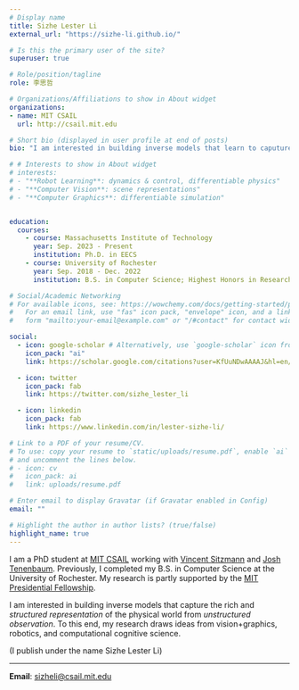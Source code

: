 ```yaml
---
# Display name
title: Sizhe Lester Li
external_url: "https://sizhe-li.github.io/"

# Is this the primary user of the site?
superuser: true

# Role/position/tagline
role: 李思哲

# Organizations/Affiliations to show in About widget
organizations:
- name: MIT CSAIL
  url: http://csail.mit.edu

# Short bio (displayed in user profile at end of posts)
bio: "I am interested in building inverse models that learn to caputure the rich and *structured representation* of our world from *unstructured observation*, through physical interactions of embodied agents. To this end, my research draws ideas from vision+graphics, robotics, and computational cognitive science."

# # Interests to show in About widget
# interests:
# - "**Robot Learning**: dynamics & control, differentiable physics"
# - "**Computer Vision**: scene representations"
# - "**Computer Graphics**: differentiable simulation"


education:
  courses:
    - course: Massachusetts Institute of Technology
      year: Sep. 2023 - Present
      institution: Ph.D. in EECS
    - course: University of Rochester
      year: Sep. 2018 - Dec. 2022
      institution: B.S. in Computer Science; Highest Honors in Research

# Social/Academic Networking
# For available icons, see: https://wowchemy.com/docs/getting-started/page-builder/#icons
#   For an email link, use "fas" icon pack, "envelope" icon, and a link in the
#   form "mailto:your-email@example.com" or "/#contact" for contact widget.

social:
  - icon: google-scholar # Alternatively, use `google-scholar` icon from `ai` icon pack
    icon_pack: "ai"
    link: https://scholar.google.com/citations?user=KfUuNDwAAAAJ&hl=en/

  - icon: twitter
    icon_pack: fab
    link: https://twitter.com/sizhe_lester_li

  - icon: linkedin
    icon_pack: fab
    link: https://www.linkedin.com/in/lester-sizhe-li/

# Link to a PDF of your resume/CV.
# To use: copy your resume to `static/uploads/resume.pdf`, enable `ai` icons in `params.toml`, 
# and uncomment the lines below.
# - icon: cv
#   icon_pack: ai
#   link: uploads/resume.pdf

# Enter email to display Gravatar (if Gravatar enabled in Config)
email: ""

# Highlight the author in author lists? (true/false)
highlight_name: true
---
```

I am a PhD student at [MIT CSAIL](https://csail.mit.edu/) working with [Vincent Sitzmann](https://www.vincentsitzmann.com/) and [Josh Tenenbaum](http://web.mit.edu/cocosci/josh.html). Previously, I completed my B.S. in Computer Science at the University of Rochester. My research is partly supported by the [MIT Presidential Fellowship](https://oge.mit.edu/fellowships/presidential-graduate-fellowship-program/).

I am interested in building inverse models that capture the rich and *structured representation* of the physical world from *unstructured observation*. To this end, my research draws ideas from vision+graphics, robotics, and computational cognitive science.

<!-- **To master/undergraduate students**: If you would like to chat about life, career, or AI/ML research, feel free to email me. I encourage students from [underrepresented groups]() to reach out and will prioritize replying to these messages. -->

(I publish under the name Sizhe Lester Li)

---
**Email**: sizheli@csail.mit.edu